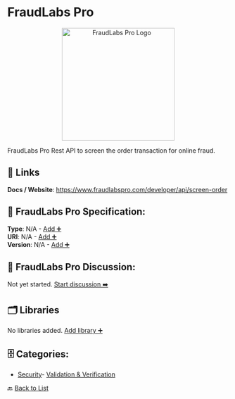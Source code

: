 # FraudLabs Pro
<p align="center">
    <img width="256" src="https://raw.githubusercontent.com/apis-list/apis-list/main/apis/fraudlabs-pro/logo_256x256.png" alt="FraudLabs Pro Logo"/>
</p>
FraudLabs Pro Rest API to screen the order transaction for online fraud.

##  🔗 Links
**Docs / Website**: https://www.fraudlabspro.com/developer/api/screen-order

## 🧬 FraudLabs Pro Specification:
**Type**: N/A - [Add ➕](https://github.com/apis-list/apis-list/edit/main/apis/fraudlabs-pro/fraudlabs-pro.yaml)  
**URI**: N/A - [Add ➕](https://github.com/apis-list/apis-list/edit/main/apis/fraudlabs-pro/fraudlabs-pro.yaml)  
**Version**: N/A - [Add ➕](https://github.com/apis-list/apis-list/edit/main/apis/fraudlabs-pro/fraudlabs-pro.yaml)

## 💬 FraudLabs Pro Discussion:
Not yet started. [Start discussion ➡️](https://github.com/apis-list/apis-list/discussions/new)

## 🗂️ Libraries

No libraries added. [Add library ➕](https://github.com/apis-list/apis-list/edit/main/apis/fraudlabs-pro/fraudlabs-pro.yaml)    


## 🗄️ Categories:
- [Security](https://github.com/apis-list/apis-list#security-)- [Validation & Verification](https://github.com/apis-list/apis-list#validation--verification-)

🔙  [Back to List](https://github.com/apis-list/apis-list)
